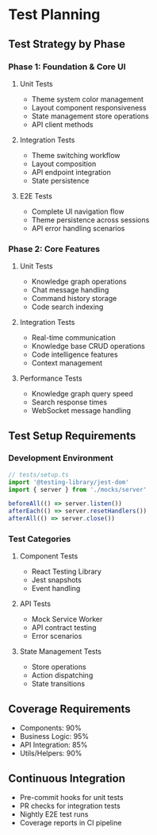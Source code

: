 # Test Planning

## Test Strategy by Phase

### Phase 1: Foundation & Core UI
1. Unit Tests
   - Theme system color management
   - Layout component responsiveness
   - State management store operations
   - API client methods

2. Integration Tests
   - Theme switching workflow
   - Layout composition
   - API endpoint integration
   - State persistence

3. E2E Tests
   - Complete UI navigation flow
   - Theme persistence across sessions
   - API error handling scenarios

### Phase 2: Core Features
1. Unit Tests
   - Knowledge graph operations
   - Chat message handling
   - Command history storage
   - Code search indexing

2. Integration Tests
   - Real-time communication
   - Knowledge base CRUD operations
   - Code intelligence features
   - Context management

3. Performance Tests
   - Knowledge graph query speed
   - Search response times
   - WebSocket message handling

## Test Setup Requirements

### Development Environment
```typescript
// tests/setup.ts
import '@testing-library/jest-dom'
import { server } from './mocks/server'

beforeAll(() => server.listen())
afterEach(() => server.resetHandlers())
afterAll(() => server.close())
```

### Test Categories
1. Component Tests
   - React Testing Library
   - Jest snapshots
   - Event handling

2. API Tests
   - Mock Service Worker
   - API contract testing
   - Error scenarios

3. State Management Tests
   - Store operations
   - Action dispatching
   - State transitions

## Coverage Requirements
- Components: 90%
- Business Logic: 95%
- API Integration: 85%
- Utils/Helpers: 90%

## Continuous Integration
- Pre-commit hooks for unit tests
- PR checks for integration tests
- Nightly E2E test runs
- Coverage reports in CI pipeline